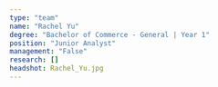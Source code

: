 ```yaml
---
type: "team"
name: "Rachel Yu"
degree: "Bachelor of Commerce - General | Year 1"
position: "Junior Analyst"
management: "False"
research: []
headshot: Rachel_Yu.jpg
---
```




